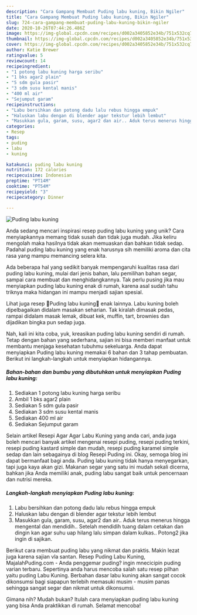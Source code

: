 ```yaml
---
description: "Cara Gampang Membuat Puding labu kuning, Bikin Ngiler"
title: "Cara Gampang Membuat Puding labu kuning, Bikin Ngiler"
slug: 724-cara-gampang-membuat-puding-labu-kuning-bikin-ngiler
date: 2020-10-26T07:44:26.486Z
image: https://img-global.cpcdn.com/recipes/d002a3405852e34b/751x532cq70/puding-labu-kuning-foto-resep-utama.jpg
thumbnail: https://img-global.cpcdn.com/recipes/d002a3405852e34b/751x532cq70/puding-labu-kuning-foto-resep-utama.jpg
cover: https://img-global.cpcdn.com/recipes/d002a3405852e34b/751x532cq70/puding-labu-kuning-foto-resep-utama.jpg
author: Katie Brewer
ratingvalue: 5
reviewcount: 14
recipeingredient:
- "1 potong labu kuning harga seribu"
- "1 bks agar2 plain"
- "5 sdm gula pasir"
- "3 sdm susu kental manis"
- "400 ml air"
- "Sejumput garam"
recipeinstructions:
- "Labu bersihkan dan potong dadu lalu rebus hingga empuk"
- "Haluskan labu dengan di blender agar tekstur lebih lembut"
- "Masukkan gula, garam, susu, agar2 dan air.. Aduk terus menerus hingga mengental dan mendidih.. Setelah mendidih tuang dalam cetakan dan dingin kan agar suhu uap hilang lalu simpan dalam kulkas.. Potong2 jika ingin di sajikan."
categories:
- Resep
tags:
- puding
- labu
- kuning

katakunci: puding labu kuning 
nutrition: 172 calories
recipecuisine: Indonesian
preptime: "PT14M"
cooktime: "PT54M"
recipeyield: "3"
recipecategory: Dinner

---
```



![Puding labu kuning](https://img-global.cpcdn.com/recipes/d002a3405852e34b/751x532cq70/puding-labu-kuning-foto-resep-utama.jpg)

Anda sedang mencari inspirasi resep puding labu kuning yang unik? Cara menyiapkannya memang tidak susah dan tidak juga mudah. Jika keliru mengolah maka hasilnya tidak akan memuaskan dan bahkan tidak sedap. Padahal puding labu kuning yang enak harusnya sih memiliki aroma dan cita rasa yang mampu memancing selera kita.

Ada beberapa hal yang sedikit banyak mempengaruhi kualitas rasa dari puding labu kuning, mulai dari jenis bahan, lalu pemilihan bahan segar, sampai cara membuat dan menghidangkannya. Tak perlu pusing jika mau menyiapkan puding labu kuning enak di rumah, karena asal sudah tahu triknya maka hidangan ini mampu menjadi sajian spesial.

Lihat juga resep 🌻Puding labu kuning🍁 enak lainnya. Labu kuning boleh dipelbagaikan didalam masakan seharian. Tak kiralah dimasak pedas, rampai didalam masak lemak, dibuat kek, muffin, tart, brownies dan dijadikan bingka pun sedap juga.


Nah, kali ini kita coba, yuk, kreasikan puding labu kuning sendiri di rumah. Tetap dengan bahan yang sederhana, sajian ini bisa memberi manfaat untuk membantu menjaga kesehatan tubuhmu sekeluarga. Anda dapat menyiapkan Puding labu kuning memakai 6 bahan dan 3 tahap pembuatan. Berikut ini langkah-langkah untuk menyiapkan hidangannya.

<!--inarticleads1-->

##### Bahan-bahan dan bumbu yang dibutuhkan untuk menyiapkan Puding labu kuning:

1. Sediakan 1 potong labu kuning harga seribu
1. Ambil 1 bks agar2 plain
1. Sediakan 5 sdm gula pasir
1. Sediakan 3 sdm susu kental manis
1. Sediakan 400 ml air
1. Sediakan Sejumput garam


Selain artikel Resepi Agar Agar Labu Kuning yang anda cari, anda juga boleh mencari banyak artikel mengenai resepi puding, resepi puding terkini, resepi puding kastard simple dan mudah, resepi puding karamel simple sedap dan lain sebagainya di blog Resepi Puding ini. Okay, semoga blog ini dapat bermanfaat bagi anda. Puding labu kuning tidak hanya menyegarkan, tapi juga kaya akan gizi. Makanan segar yang satu ini mudah sekali dicerna, bahkan jika Anda memiliki anak, puding labu sangat baik untuk pencernaan dan nutrisi mereka. 

<!--inarticleads2-->

##### Langkah-langkah menyiapkan Puding labu kuning:

1. Labu bersihkan dan potong dadu lalu rebus hingga empuk
1. Haluskan labu dengan di blender agar tekstur lebih lembut
1. Masukkan gula, garam, susu, agar2 dan air.. Aduk terus menerus hingga mengental dan mendidih.. Setelah mendidih tuang dalam cetakan dan dingin kan agar suhu uap hilang lalu simpan dalam kulkas.. Potong2 jika ingin di sajikan.


Berikut cara membuat puding labu yang nikmat dan praktis. Makin lezat juga karena sajian vla santan. Resep Puding Labu Kuning, MajalahPuding.com - Anda penggemar puding? ingin mnecicipin puding varian terbaru. Sepertinya anda harus mencoba salah satu resep pilhan yaitu puding Labu Kuning. Berbahan dasar labu kuning akan sangat cocok dikonsumsi bagi siapapun terlebih memasuki musim - musim panas sehingga sangat segar dan nikmat untuk dikonsumsi. 

Gimana nih? Mudah bukan? Itulah cara menyiapkan puding labu kuning yang bisa Anda praktikkan di rumah. Selamat mencoba!
